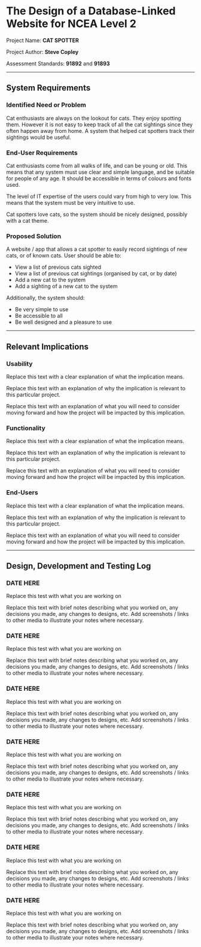# The Design of a Database-Linked Website for NCEA Level 2

Project Name: **CAT SPOTTER**

Project Author: **Steve Copley**

Assessment Standards: **91892** and **91893**


-------------------------------------------------

## System Requirements

### Identified Need or Problem

Cat enthusiasts are always on the lookout for cats. They enjoy spotting them. However it is not easy to keep track of all the cat sightings since they often happen away from home. A system that helped cat spotters track their sightings would be useful.

### End-User Requirements

Cat enthusiasts come from all walks of life, and can be young or old. This means that any system must use clear and simple language, and be suitable for people of any age. It should be accessible in terms of colours and fonts used.

The level of IT expertise of the users could vary from high to very low. This means that the system must be very intuitive to use.

Cat spotters love cats, so the system should be nicely designed, possibly with a cat theme.

### Proposed Solution

A website / app that allows a cat spotter to easily record sightings of new cats, or of known cats. User should be able to:

- View a list of previous cats sighted
- View a list of previous cat sightings (organised by cat, or by date)
- Add a new cat to the system
- Add a sighting of a new cat to the system

Additionally, the system should:

- Be very simple to use
- Be accessible to all
- Be well designed and a pleasure to use


-------------------------------------------------

## Relevant Implications

### Usability

Replace this text with a clear explanation of what the implication means.

Replace this text with an explanation of why the implication is relevant to this particular project.

Replace this text with an explanation of what you will need to consider moving forward and how the project will be impacted by this implication.

### Functionality

Replace this text with a clear explanation of what the implication means.

Replace this text with an explanation of why the implication is relevant to this particular project.

Replace this text with an explanation of what you will need to consider moving forward and how the project will be impacted by this implication.

### End-Users

Replace this text with a clear explanation of what the implication means.

Replace this text with an explanation of why the implication is relevant to this particular project.

Replace this text with an explanation of what you will need to consider moving forward and how the project will be impacted by this implication.


-------------------------------------------------

## Design, Development and Testing Log

### DATE HERE

Replace this test with what you are working on

Replace this text with brief notes describing what you worked on, any decisions you made, any changes to designs, etc. Add screenshots / links to other media to illustrate your notes where necessary.

### DATE HERE

Replace this test with what you are working on

Replace this text with brief notes describing what you worked on, any decisions you made, any changes to designs, etc. Add screenshots / links to other media to illustrate your notes where necessary.

### DATE HERE

Replace this test with what you are working on

Replace this text with brief notes describing what you worked on, any decisions you made, any changes to designs, etc. Add screenshots / links to other media to illustrate your notes where necessary.

### DATE HERE

Replace this test with what you are working on

Replace this text with brief notes describing what you worked on, any decisions you made, any changes to designs, etc. Add screenshots / links to other media to illustrate your notes where necessary.

### DATE HERE

Replace this test with what you are working on

Replace this text with brief notes describing what you worked on, any decisions you made, any changes to designs, etc. Add screenshots / links to other media to illustrate your notes where necessary.

### DATE HERE

Replace this test with what you are working on

Replace this text with brief notes describing what you worked on, any decisions you made, any changes to designs, etc. Add screenshots / links to other media to illustrate your notes where necessary.

### DATE HERE

Replace this test with what you are working on

Replace this text with brief notes describing what you worked on, any decisions you made, any changes to designs, etc. Add screenshots / links to other media to illustrate your notes where necessary.


